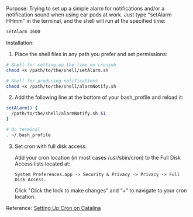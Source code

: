 Purpose:
Trying to set up a simple alarm for notifications and/or a notification sound when using ear pods at work. 
Just type "setAlarm HHmm" in the terminal, and the shell will run at the specified time:

```bash
setAlarm 1600
```

Installation:

1. Place the shell files in any path you prefer and set permissions:

```bash
# Shell for setting up the time on cronjob
chmod +x /path/to/the/shell/setAlarm.sh

# Shell for producing notifications
chmod +x /path/to/the/shell/alarmNotify.sh
```

2. Add the following line at the bottom of your bash_profile and reload it:

```bash
setAlarm() {
  /path/to/the/shell/alarmNotify.sh $1
}
```

```bash
# On terminal
. ~/.bash_profile
```

3. Set cron with full disk access:

   Add your cron location (in most cases /usr/sbin/cron) to the Full Disk Access lists located at:

   ```
   System Preferences.app -> Security & Privacy -> Privacy -> Full Disk Access.
   ```

   Click "Click the lock to make changes" and “+” to navigate to your cron location.

Reference:
[Setting Up Cron on Catalina](https://dccxi.com/posts/crontab-not-working-catalina/#:~:text=Aug%206%2C%202019-,If%20Any%20of%20Your%20Crontab%20Tasks%20No%20Longer%20Works%20on,lists%20located%20at%20System%20Preferences)

